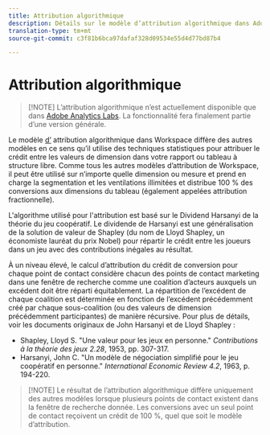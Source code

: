 ```yaml
---
title: Attribution algorithmique
description: Détails sur le modèle d’attribution algorithmique dans Adobe Analytics.
translation-type: tm+mt
source-git-commit: c3f81b6bca97dafaf328d09534e55d4d77bd87b4

---
```



# Attribution algorithmique

> [!NOTE] L’attribution algorithmique n’est actuellement disponible que dans [Adobe Analytics Labs](https://docs.adobe.com/content/help/en/analytics/analyze/tech-previews/overview.html). La fonctionnalité fera finalement partie d’une version générale.

Le modèle [d’](attribution.md) attribution algorithmique dans  Workspace  diffère des autres modèles en ce sens qu’il utilise des techniques statistiques pour attribuer le crédit entre les valeurs de dimension dans votre rapport ou tableau à structure libre. Comme tous les autres modèles d’attribution de   Workspace, il peut être utilisé sur n’importe quelle dimension ou mesure et prend en charge la segmentation et les ventilations illimitées et distribue 100 % des conversions aux dimensions du tableau (également appelées attribution fractionnelle).

L&#39;algorithme utilisé pour l&#39;attribution est basé sur le Dividend Harsanyi de la théorie du jeu coopératif. Le dividende de Harsanyi est une généralisation de la solution de valeur de Shapley (du nom de Lloyd Shapley, un économiste lauréat du prix Nobel) pour répartir le crédit entre les joueurs dans un jeu avec des contributions inégales au résultat.

À un niveau élevé, le calcul d’attribution du crédit de conversion pour chaque point de contact considère chacun des points de contact marketing dans une fenêtre de recherche comme une coalition d’acteurs auxquels un excédent doit être réparti équitablement. La répartition de l’excédent de chaque coalition est déterminée en fonction de l’excédent précédemment créé par chaque sous-coalition (ou des valeurs de dimension précédemment participantes) de manière récursive. Pour plus de détails, voir les documents originaux de John Harsanyi et de Lloyd Shapley :

* Shapley, Lloyd S. &quot;Une valeur pour les jeux en personne.&quot; *Contributions à la théorie des jeux 2.28*, 1953, pp. 307-317.
* Harsanyi, John C. &quot;Un modèle de négociation simplifié pour le jeu coopératif en personne.&quot; *International Economic Review 4.2*, 1963, p. 194-220.

> [!NOTE] Le résultat de l’attribution algorithmique diffère uniquement des autres modèles lorsque plusieurs points de contact existent dans la fenêtre de recherche donnée. Les conversions avec un seul point de contact reçoivent un crédit de 100 %, quel que soit le modèle d’attribution.
